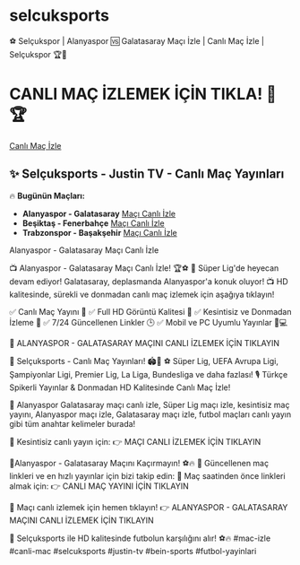 # selcuksports
⚽ Selçukspor | Alanyaspor 🆚 Galatasaray Maçı İzle | Canlı Maç İzle | Selçukspor 🏆🎥
# CANLI MAÇ İZLEMEK İÇİN TIKLA! 🎥🏆

[Canlı Maç İzle](https://t2m.io/PipoGuncel)

## ✨ **Selçuksports - Justin TV - Canlı Maç Yayınları**

🔥 **Bugünün Maçları:**
- **Alanyaspor - Galatasaray** [Maçı Canlı İzle](https://t2m.io/PipoGuncel)
- **Beşiktaş - Fenerbahçe** [Maçı Canlı İzle](https://t2m.io/PipoGuncel)
- **Trabzonspor - Başakşehir** [Maçı Canlı İzle](https://t2m.io/PipoGuncel)

Alanyaspor - Galatasaray Maçı Canlı İzle

📺 Alanyaspor - Galatasaray Maçı Canlı İzle! 🏆⚽
📢 Süper Lig'de heyecan devam ediyor! Galatasaray, deplasmanda Alanyaspor'a konuk oluyor!
📺 HD kalitesinde, sürekli ve donmadan canlı maç izlemek için aşağıya tıklayın!

✅ Canlı Maç Yayını 📡
✅ Full HD Görüntü Kalitesi 🎥
✅ Kesintisiz ve Donmadan İzleme 🔄
✅ 7/24 Güncellenen Linkler 🕒
✅ Mobil ve PC Uyumlu Yayınlar 📱💻

📌 ALANYASPOR - GALATASARAY MAÇINI CANLI İZLEMEK İÇİN TIKLAYIN

🎯 Selçuksports - Canlı Maç Yayınları! 🏟️📡
⚽ Süper Lig, UEFA Avrupa Ligi, Şampiyonlar Ligi, Premier Lig, La Liga, Bundesliga ve daha fazlası!
🎙️ Türkçe Spikerli Yayınlar & Donmadan HD Kalitesinde Canlı Maç İzle!

📡 Alanyaspor Galatasaray maçı canlı izle, Süper Lig maçı izle, kesintisiz maç yayını, Alanyaspor maçı izle, Galatasaray maçı izle, futbol maçları canlı yayın gibi tüm anahtar kelimeler burada!

📢 Kesintisiz canlı yayın için: 👉 MAÇI CANLI İZLEMEK İÇİN TIKLAYIN

🚀Alanyaspor - Galatasaray Maçını Kaçırmayın! ⚽🔥
🔗 Güncellenen maç linkleri ve en hızlı yayınlar için bizi takip edin:
📢 Maç saatinden önce linkleri almak için: 👉 CANLI MAÇ YAYINI İÇİN TIKLAYIN

📢 Maçı canlı izlemek için hemen tıklayın!
👉 ALANYASPOR - GALATASARAY MAÇINI CANLI İZLEMEK İÇİN TIKLAYIN

🎉 Selçuksports ile HD kalitesinde futbolun karşılığını alır! ⚽🔥
#mac-izle
#canli-mac
#selcuksports
#justin-tv
#bein-sports
#futbol-yayinlari
